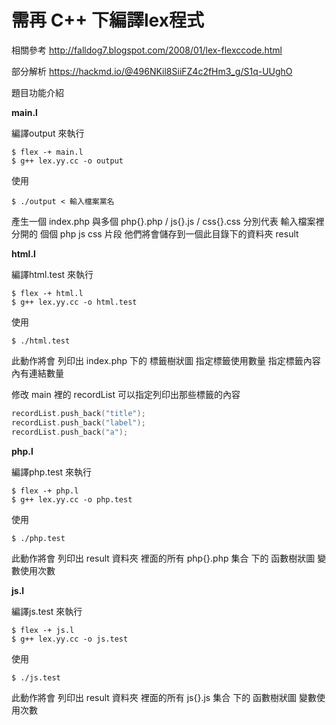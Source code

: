 
# 需再 C++ 下編譯lex程式

相關參考 http://falldog7.blogspot.com/2008/01/lex-flexccode.html

部分解析 https://hackmd.io/@496NKil8SiiFZ4c2fHm3_g/S1q-UUghO

題目功能介紹

**main.l** 

編譯output 來執行
```
$ flex -+ main.l
$ g++ lex.yy.cc -o output
```
使用
```
$ ./output < 輸入檔案黨名
```

產生一個 index.php 與多個 php{}.php / js{}.js / css{}.css
分別代表 輸入檔案裡 分開的 個個 php js css 片段
他們將會儲存到一個此目錄下的資料夾 result

**html.l**

編譯html.test 來執行
```
$ flex -+ html.l
$ g++ lex.yy.cc -o html.test
```
使用
```
$ ./html.test
```
此動作將會 列印出 index.php 下的
標籤樹狀圖
指定標籤使用數量
指定標籤內容
內有連結數量

修改 main 裡的 recordList 可以指定列印出那些標籤的內容
```cpp
recordList.push_back("title");
recordList.push_back("label");
recordList.push_back("a");
```

**php.l**

編譯php.test 來執行
```
$ flex -+ php.l
$ g++ lex.yy.cc -o php.test
```
使用
```
$ ./php.test
```

此動作將會 列印出 result 資料夾 裡面的所有 php{}.php 集合 下的
函數樹狀圖
變數使用次數


**js.l**

編譯js.test 來執行
```
$ flex -+ js.l
$ g++ lex.yy.cc -o js.test
```
使用
```
$ ./js.test
```

此動作將會 列印出 result 資料夾 裡面的所有 js{}.js 集合 下的
函數樹狀圖
變數使用次數